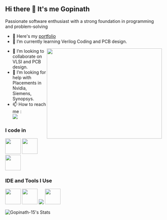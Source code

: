 ## Hi there 👋 It's me Gopinath

Passionate software enthusiast with a strong foundation in programming and problem-solving
- 🔭 Here's my [portfolio](https://gopinathresume.my.canva.site/-creative-portfolio-presentation)                                                 
- 🌱 I’m currently learning Verilog Coding and PCB design.
<img align="right" width="370" height="290" src="https://media2.giphy.com/media/v1.Y2lkPTc5MGI3NjExZDQzMnN1M24xYTV1dmtha3lyNjAwYzk5OWdvZWdmYmh5OHBwMTlnOSZlcD12MV9naWZzX3NlYXJjaCZjdD1n/78XCFBGOlS6keY1Bil/giphy.webp">

- 👯 I’m looking to collaborate on VLSI and PCB design.
- 🤔 I’m looking for help with Placements in Nvidia, Siemens, Synopsys.
- 📫 How to reach me :
            <br />
  [<img src="https://img.shields.io/badge/LinkedIn-0077B5?style=for-the-badge&logo=linkedin&logoColor=white" />](https://www.linkedin.com/in/gopinath-k-1802ba25a)
### I code in
<img height="50" width="50" src="https://img.icons8.com/color/48/000000/python.png" /> <img height="50" width="50" src="https://img.icons8.com/color/48/000000/c-programming.png" /> <img height="50" width="50" src="https://img.icons8.com/color/48/000000/c-plus-plus-logo.png" />
### IDE and Tools I Use
<img height="50" width="50" src="https://img.icons8.com/color/48/000000/visual-studio-code-2019.png"/>  <img height="50" width="50" src="https://img.icons8.com/color/50/000000/git.png"/> <img src="https://skillicons.dev/icons?i=arduino" /> <img height="50" width="50" src="https://avatars.githubusercontent.com/u/3374914?s=280&v=4"/>

![Gopinath-15's Stats](https://github-readme-stats.vercel.app/api?username=Gopinath-15&theme=buefy&show_icons=true&hide_border=true&count_private=true)
